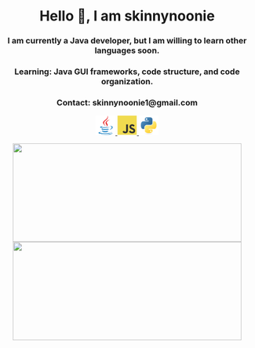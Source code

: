 <h1 align="center">Hello 👋, I am skinnynoonie</h1>
<h3 align="center">I am currently a Java developer, but I am willing to learn other languages soon.</h3>

<h3 align = "center">Learning: Java GUI frameworks, code structure, and code organization.</h3>
<h3 align = "center">Contact: skinnynoonie1@gmail.com</h3>

<p align="center"> 
  <a href="https://www.java.com" target="_blank" rel="noreferrer"> 
    <img src="https://raw.githubusercontent.com/devicons/devicon/master/icons/java/java-original.svg" alt="java" width="40" height="40"/> 
  </a> 
  <a href="https://developer.mozilla.org/en-US/docs/Web/JavaScript" target="_blank" rel="noreferrer"> 
    <img src="https://raw.githubusercontent.com/devicons/devicon/master/icons/javascript/javascript-original.svg" alt="javascript" width="40" height="40"/> 
  </a> 
  <a href="https://www.python.org" target="_blank" rel="noreferrer"> 
    <img src="https://raw.githubusercontent.com/devicons/devicon/master/icons/python/python-original.svg" alt="python" width="40" height="40"/>
  </a> 
</p>

<p align="center">
  <a>
    <img align="center" width=466 height=200 src="https://github-readme-stats.vercel.app/api/top-langs/?username=skinnynoonie&layout=compact&theme=gruvbox"/>
    <img align="center" width=466 height=200 src="https://github-readme-stats.vercel.app/api?username=skinnynoonie&show_icons=true&theme=gruvbox"/>
  </a>
</p>
